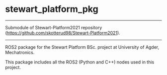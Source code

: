 # stewart_platform_pkg
*****************************************************************************************************************

Submodule of Stewart-Platform2021 repository (https://github.com/skotterud98/Stewart-Platform2021).

*****************************************************************************************************************

ROS2 package for the Stewart Platform BSc. project at University of Agder, Mechatronics.


This package includes all the ROS2 (Python and C++) nodes used in this project.

